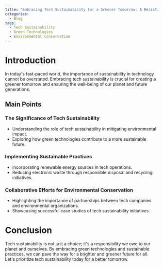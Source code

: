 ```yaml
---
title: "Embracing Tech Sustainability for a Greener Tomorrow: A Holistic Approach"
categories:
  - Blog
tags:
  - Tech Sustainability
  - Green Technologies
  - Environmental Conservation
---
```


# Introduction
In today's fast-paced world, the importance of sustainability in technology cannot be overstated. Embracing tech sustainability is crucial for creating a greener tomorrow and ensuring the well-being of our planet and future generations.

## Main Points
### The Significance of Tech Sustainability
- Understanding the role of tech sustainability in mitigating environmental impact.
- Exploring how green technologies contribute to a more sustainable future.

### Implementing Sustainable Practices
- Incorporating renewable energy sources in tech operations.
- Reducing electronic waste through responsible disposal and recycling initiatives.

### Collaborative Efforts for Environmental Conservation
- Highlighting the importance of partnerships between tech companies and environmental organizations.
- Showcasing successful case studies of tech sustainability initiatives.

# Conclusion
Tech sustainability is not just a choice; it's a responsibility we owe to our planet and ourselves. By embracing green technologies and sustainable practices, we can pave the way for a brighter and greener future for all. Let's prioritize tech sustainability today for a better tomorrow.